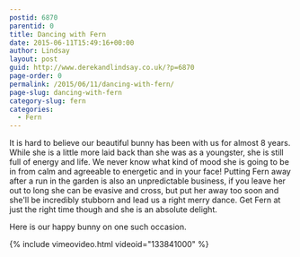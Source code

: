 ```yaml
---
postid: 6870
parentid: 0
title: Dancing with Fern
date: 2015-06-11T15:49:16+00:00
author: Lindsay
layout: post
guid: http://www.derekandlindsay.co.uk/?p=6870
page-order: 0
permalink: /2015/06/11/dancing-with-fern/
page-slug: dancing-with-fern
category-slug: fern
categories:
  - Fern
---
```

It is hard to believe our beautiful bunny has been with us for almost 8 years. While she is a little more laid back than she was as a youngster, she is still full of energy and life. We never know what kind of mood she is going to be in from calm and agreeable to energetic and in your face! Putting Fern away after a run in the garden is also an unpredictable business, if you leave her out to long she can be evasive and cross, but put her away too soon and she'll be incredibly stubborn and lead us a right merry dance. Get Fern at just the right time though and she is an absolute delight.

Here is our happy bunny on one such occasion.

{% include vimeovideo.html videoid="133841000" %}